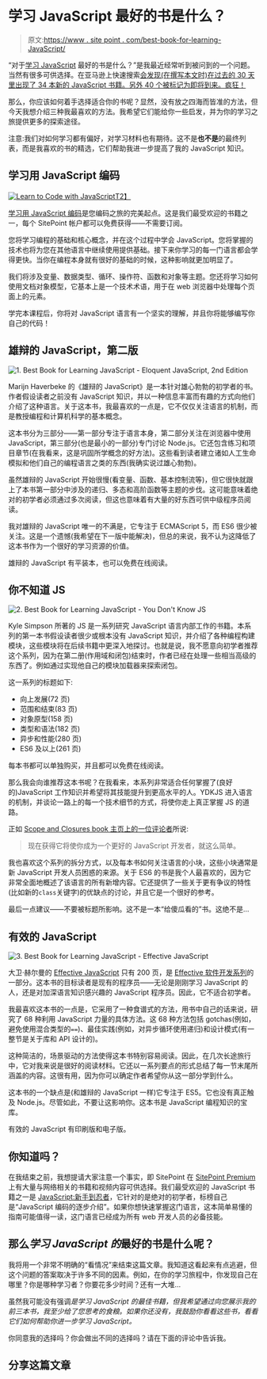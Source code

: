 # 学习 JavaScript 最好的书是什么？

> 原文:[https://www . site point . com/best-book-for-learning-JavaScript/](https://www.sitepoint.com/best-book-for-learning-javascript/)

“对于[学习 JavaScript](https://www.sitepoint.com/learn-to-code-with-javascript-the-most-popular-programming-language-on-earth/) 最好的书是什么？”是我最近经常听到被问到的一个问题。当然有很多可供选择。在亚马逊上快速搜索[会发现(在撰写本文时)在过去的 30 天里出现了 34 本新的 JavaScript 书籍。另外 40 个被标记为即将到来。疯狂！](https://www.amazon.com/JavaScript-Scripting-Programming-Books/b?&node=3617)

那么，你应该如何着手选择适合你的书呢？显然，没有放之四海而皆准的方法，但今天我想介绍三种我最喜欢的方法。我希望它们能给你一些启发，并为你的学习之旅提供更多的探索途径。

注意:我们对如何学习都有偏好，对学习材料也有期待。这不是**也不是**的最终列表，而是我喜欢的书的精选，它们帮助我进一步提高了我的 JavaScript 知识。

## 学习用 JavaScript 编码

[![Learn to Code with JavaScript](../Images/036a665bc1e2f58eeff2194383da4e69.png)T2】](https://www.sitepoint.com/learn-to-code-with-javascript-the-most-popular-programming-language-on-earth/)

[学习用 JavaScript 编码](https://www.sitepoint.com/premium/books/learn-to-code-with-javascript/)是您编码之旅的完美起点。这是我们最受欢迎的书籍之一，每个 SitePoint 帐户都可以免费获得——不需要订阅。

您将学习编程的基础和核心概念，并在这个过程中学会 JavaScript。您将掌握的技术也将为您在其他语言中继续使用提供基础。接下来你学习的每一门语言都会学得更快。当你在编程本身就有很好的基础的时候，这种影响就更加明显了。

我们将涉及变量、数据类型、循环、操作符、函数和对象等主题。您还将学习如何使用文档对象模型，它基本上是一个技术术语，用于在 web 浏览器中处理每个页面上的元素。

学完本课程后，你将对 JavaScript 语言有一个坚实的理解，并且你将能够编写你自己的代码！

## 雄辩的 JavaScript，第二版

![1\. Best Book for Learning JavaScript - Eloquent JavaScript, 2nd Edition](../Images/b892d9ada4482d28766bc934ff34e1a5.png)

Marijn Haverbeke 的《雄辩的 JavaScript》是一本针对雄心勃勃的初学者的书。作者假设读者之前没有 JavaScript 知识，并以一种信息丰富而有趣的方式向他们介绍了这种语言。关于这本书，我最喜欢的一点是，它不仅仅关注语言的机制，而是教授编程和计算机科学的基本概念。

这本书分为三部分——第一部分专注于语言本身，第二部分关注在浏览器中使用 JavaScript，第三部分(也是最小的一部分)专门讨论 Node.js。它还包含练习和项目章节(在我看来，这是巩固所学概念的好方法)。这些看到读者建立诸如人工生命模拟和他们自己的编程语言之类的东西(我确实说过雄心勃勃)。

虽然雄辩的 JavaScript 开始很慢(看变量、函数、基本控制流等)，但它很快就跟上了本书第一部分中涉及的递归、多态和高阶函数等主题的步伐。这可能意味着绝对的初学者必须通过多次阅读，但这也意味着有大量的好东西可供中级程序员阅读。

我对雄辩的 JavaScript 唯一的不满是，它专注于 ECMAScript 5，而 ES6 很少被关注。这是一个遗憾(我希望在下一版中能解决)，但总的来说，我不认为这降低了这本书作为一个很好的学习资源的价值。

雄辩的 JavaScript 有平装本，也可以免费在线阅读。

## 你不知道 JS

![2\. Best Book for Learning JavaScript - You Don't Know JS](../Images/a6f3038d543d0b548c53544adc9974e5.png)

Kyle Simpson 所著的 JS 是一系列研究 JavaScript 语言内部工作的书籍。本系列的第一本书假设读者很少或根本没有 JavaScript 知识，并介绍了各种编程构建模块，这些模块将在后续书籍中更深入地探讨。也就是说，我不愿意向初学者推荐这个系列，因为在第二册(作用域和闭包)结束时，作者已经在处理一些相当高级的东西了。例如通过实现他自己的模块加载器来探索闭包。

这一系列的标题如下:

*   向上发展(72 页)
*   范围和结束(83 页)
*   对象原型(158 页)
*   类型和语法(182 页)
*   异步和性能(280 页)
*   ES6 及以上(261 页)

每本书都可以单独购买，并且都可以免费在线阅读。

那么我会向谁推荐这本书呢？在我看来，本系列非常适合任何掌握了(良好的)JavaScript 工作知识并希望将其技能提升到更高水平的人。YDKJS 进入语言的机制，并谈论一路上的每一个技术细节的方式，将使你走上真正掌握 JS 的道路。

正如 [Scope and Closures book 主页上的一位评论者](http://shop.oreilly.com/product/0636920026327.do)所说:

> 现在获得它将使你成为一个更好的 JavaScript 开发者，就这么简单。

我也喜欢这个系列的拆分方式，以及每本书如何关注语言的小块，这些小块通常是新 JavaScript 开发人员困惑的来源。关于 ES6 的书是我个人最喜欢的，因为它非常全面地概述了该语言的所有新增内容。它还提供了一些关于更有争议的特性(比如新的`class`关键字)的优缺点的讨论，并且它是一个很好的参考。

最后一点建议——不要被标题所影响。这不是一本“给傻瓜看的”书。这绝不是…

## 有效的 JavaScript

![3\. Best Book for Learning JavaScript - Effective JavaScript](../Images/98c74a393f0c920f7e039ae648aad0c3.png)

大卫·赫尔曼的 [Effective JavaScript](http://effectivejs.com/) 只有 200 页，是 [Effective 软件开发系列](https://www.informit.com/imprint/series_detail.aspx?st=61267)的一部分。这本书的目标读者是现有的程序员——无论是刚刚学习 JavaScript 的人，还是对加深语言知识感兴趣的 JavaScript 程序员。因此，它不适合初学者。

我最喜欢这本书的一点是，它采用了一种食谱式的方法，用书中自己的话来说，研究了 68 种利用 JavaScript 力量的具体方法。这 68 种方法包括 gotchas(例如，避免使用混合类型的`==`)、最佳实践(例如，对异步循环使用递归)和设计模式(有一整节是关于库和 API 设计的)。

这种简洁的，场景驱动的方法使得这本书特别容易阅读。因此，在几次长途旅行中，它对我来说是很好的阅读材料。它还以一系列要点的形式总结了每一节末尾所涵盖的内容。这很有用，因为你可以确定作者希望你从这一部分学到什么。

这本书的一个缺点是(和雄辩的 JavaScript 一样)它专注于 ES5。它也没有真正触及 Node.js。尽管如此，不要让这影响你。这本书是 JavaScript 编程知识的宝库。

有效的 JavaScript 有印刷版和电子版。

## 你知道吗？

在我结束之前，我想提请大家注意一个事实，即 SitePoint 在 [SitePoint Premium](https://www.sitepoint.com/premium) 上有大量与网络相关的书籍和视频内容可供选择。我们最受欢迎的 JavaScript 书籍之一是 [JavaScript:新手到忍者](https://www.sitepoint.com/premium/books/javascript-novice-to-ninja)，它针对的是绝对的初学者，标榜自己是“JavaScript 编码的逐步介绍”。如果你想快速掌握这门语言，这本简单易懂的指南可能值得一读，这门语言已经成为所有 web 开发人员的必备技能。

## 那么*学习 JavaScript 的*最好的书是什么呢？

我将用一个非常不明确的“看情况”来结束这篇文章。我知道这看起来有点逃避，但这个问题的答案取决于许多不同的因素。例如，在你的学习旅程中，你发现自己在哪里？你是哪种学习者？你要花多少时间？还有一大堆…

虽然我可能没有强调*是学习 JavaScript 的最佳书籍，但我希望通过向您展示我的前三本书，我至少给了您思考的食粮。如果你还没有，我鼓励你看看这些书，看看它们如何帮助你进一步学习 JavaScript。*

你同意我的选择吗？你会做出不同的选择吗？请在下面的评论中告诉我。

## 分享这篇文章